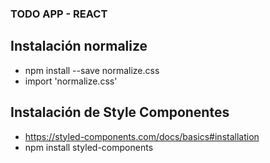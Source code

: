 ### TODO APP - REACT

## Instalación normalize
- npm install --save normalize.css
- import 'normalize.css'

## Instalación de Style Componentes
- https://styled-components.com/docs/basics#installation
- npm install styled-components